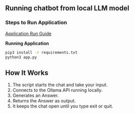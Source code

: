 ## Running chatbot from local LLM model


### Steps to Run Application

[Application Run Guide](https://github.com/abcofdevops/aiops/blob/main/LLM/project/README.md)

**Running Application**
  ```bash
  pip3 install -r requirements.txt
  python3 app.py
  ```


##  How It Works

1. The script starts the chat and take your input.
2. Connects to the Ollama API running locally.
3. Generates an Answer.
4. Returns the Answer as output.
5. It keeps the chat open until you type exit or quit.

